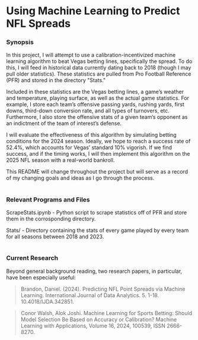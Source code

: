 # Using Machine Learning to Predict NFL Spreads
### Synopsis

In this project, I will attempt to use a calibration-incentivized machine learning algorithm to beat Vegas betting lines, specifically the spread. To do this, I will feed in historical data currently dating back to 2018 (though I may pull older statistics). These statistics are pulled from Pro Football Reference (PFR) and stored in the directory "Stats."

Included in these statistics are the Vegas betting lines, a game’s weather and temperature, playing surface, as well as the actual game statistics. For example, I store each team’s offensive passing yards, rushing yards, first downs, third-down conversion rate, and all types of turnovers, etc. Furthermore, I also store the offensive stats of a given team’s opponent as an indictment of the team of interest’s defense.

I will evaluate the effectiveness of this algorithm by simulating betting conditions for the 2024 season. Ideally, we hope to reach a success rate of 52.4%, which accounts for Vegas’ standard 10% vigorish. If we find success, and if the timing works, I will then implement this algorithm on the 2025 NFL season with a real-world bankroll.

This README will change throughout the project but will serve as a record of my changing goals and ideas as I go through the process.

#
### Relevant Programs and Files

ScrapeStats.ipynb - Python script to scrape statistics off of PFR and store them in the corrosponding directory.

Stats/  - Directory containing the stats of every game played by every team for all seasons between 2018 and 2023.

#
### Current Research

Beyond general background reading, two research papers, in particular, have been especially useful:

> Brandon, Daniel. (2024). Predicting NFL Point Spreads via Machine Learning. International Journal of Data Analytics. 5. 1-18. 10.4018/IJDA.342851.

> Conor Walsh, Alok Joshi. Machine Learning for Sports Betting: Should Model Selection Be Based on Accuracy or Calibration? Machine Learning with Applications, Volume 16, 2024, 100539, ISSN 2666-8270.
